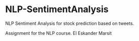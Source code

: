 # NLP-SentimentAnalysis
NLP Sentiment Analysis for stock prediction based on tweets.

Assignment for the NLP course.
El Eskander Marsit
